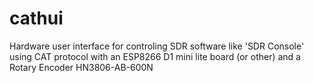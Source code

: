 # cathui
Hardware user interface for controling SDR software like 'SDR Console' using CAT protocol with an ESP8266 D1 mini lite board (or other) and a Rotary Encoder HN3806-AB-600N

